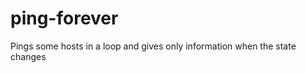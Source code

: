 ping-forever
============

Pings some hosts in a loop and gives only information when the state changes
